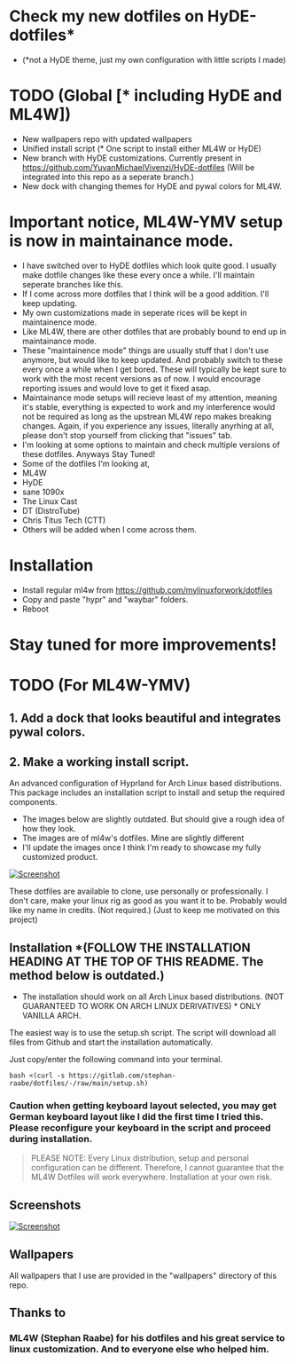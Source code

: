 # Check my new dotfiles on HyDE-dotfiles* 
* (*not a HyDE theme, just my own configuration with little scripts I made)
# TODO (Global [* including HyDE and ML4W])
* New wallpapers repo with updated wallpapers
* Unified install script (* One script to install either ML4W or HyDE)
* New branch with HyDE customizations. Currently present in https://github.com/YuvanMichaelVivenzi/HyDE-dotfiles (Will be integrated into this repo as a seperate branch.)
* New dock with changing themes for HyDE and pywal colors for ML4W.
# Important notice, ML4W-YMV setup is now in maintainance mode. 
* I have switched over to HyDE dotfiles which look quite good. I usually make dotfile changes like these every once a while. I'll maintain seperate branches like this.
* If I come across more dotfiles that I think will be a good addition. I'll keep updating.
* My own customizations made in seperate rices will be kept in maintainence mode.
* Like ML4W, there are other dotfiles that are probably bound to end up in maintainance mode.
* These "maintainence mode" things are usually stuff that I don't use anymore, but would like to keep updated. And probably switch to these every once a while when I get bored. These will typically be kept sure to work with the most recent versions as of now. I would encourage reporting issues and would love to get it fixed asap.
* Maintainance mode setups will recieve least of my attention, meaning it's stable, everything is expected to work and my interference would not be required as long as the upstrean ML4W repo makes breaking changes. Again, if you experience any issues, literally anyrhing at all, please don't stop yourself from clicking that "issues" tab.
* I'm looking at some options to maintain and check multiple versions of these dotfiles. Anyways Stay Tuned!
* Some of the dotfiles I'm looking at,
* ML4W
* HyDE
* sane 1090x
* The Linux Cast
* DT (DistroTube)
* Chris Titus Tech (CTT)
* Others will be added when I come across them. 

# Installation
* Install regular ml4w from https://github.com/mylinuxforwork/dotfiles
* Copy and paste "hypr" and "waybar" folders.
* Reboot

# Stay tuned for more improvements!


# TODO (For ML4W-YMV)
## 1. Add a dock that looks beautiful and integrates pywal colors.
## 2. Make a working install script. 

An advanced configuration of Hyprland for Arch Linux based distributions. This package includes an installation script to install and setup the required components.

* The images below are slightly outdated. But should give a rough idea of how they look. 
* The images are of ml4w's dotfiles. Mine are slightly different
* I'll update the images once I think I'm ready to showcase my fully customized product. 

[![Screenshot](https://gitlab.com/stephan-raabe/dotfiles/-/wikis/uploads/5402287acd05825a9581e8bb261c465c/image.png "Screenshot")](![screenshots/screenshot2.png](https://gitlab.com/stephan-raabe/dotfiles/-/wikis/uploads/5402287acd05825a9581e8bb261c465c/image.png))

These dotfiles are available to clone, use personally or professionally. I don't care, make your linux rig as good as you want it to be. Probably would like my name in credits. (Not required.) (Just to keep me motivated on this project)

## Installation *(FOLLOW THE INSTALLATION HEADING AT THE TOP OF THIS README. The method below is outdated.) 

* The installation should work on all Arch Linux based distributions. (NOT GUARANTEED TO WORK ON ARCH LINUX DERIVATIVES) * ONLY VANILLA ARCH. 

The easiest way is to use the setup.sh script. The script will download all files from Github and start the installation automatically.

Just copy/enter the following command into your terminal.

```
bash <(curl -s https://gitlab.com/stephan-raabe/dotfiles/-/raw/main/setup.sh)
```

### Caution when getting keyboard layout selected, you may get German keyboard layout like I did the first time I tried this. Please reconfigure your keyboard in the script and proceed during installation. 

> PLEASE NOTE: Every Linux distribution, setup and personal configuration can be different. Therefore, I cannot guarantee that the ML4W Dotfiles will work everywhere. Installation at your own risk.

## Screenshots

[![Screenshot](https://gitlab.com/stephan-raabe/dotfiles/-/wikis/uploads/b8dc6a841b6b04fe0b2d380377117a50/screenshot-20240627-113733.png "Screenshot")](![screenshots/screenshot1.png](https://gitlab.com/stephan-raabe/dotfiles/-/wikis/uploads/b8dc6a841b6b04fe0b2d380377117a50/screenshot-20240627-113733.png))

## Wallpapers

All wallpapers that I use are provided in the "wallpapers" directory of this repo. 

## Thanks to
### ML4W (Stephan Raabe) for his dotfiles and his great service to linux customization. And to everyone else who helped him. 

